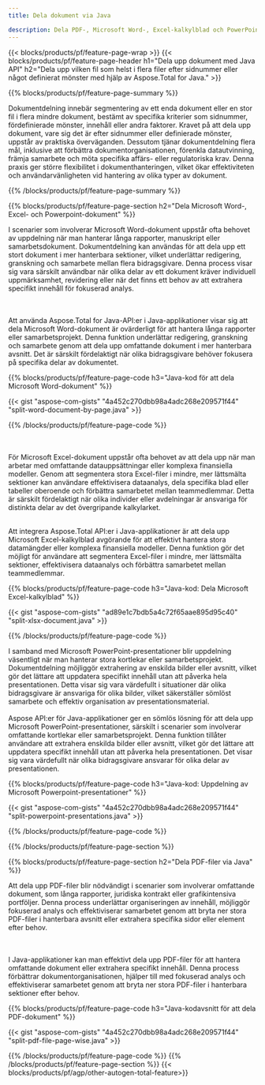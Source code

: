 ```yaml
---
title: Dela dokument via Java 

description: Dela PDF-, Microsoft Word-, Excel-kalkylblad och PowerPoint-presentationer via din Java-applikation. Dela dokument efter sidnummer eller något fördefinierat mönster.
---
```


{{< blocks/products/pf/feature-page-wrap >}}
{{< blocks/products/pf/feature-page-header h1="Dela upp dokument med Java API" h2="Dela upp vilken fil som helst i flera filer efter sidnummer eller något definierat mönster med hjälp av Aspose.Total for Java." >}}

{{% blocks/products/pf/feature-page-summary %}}

Dokumentdelning innebär segmentering av ett enda dokument eller en stor fil i flera mindre dokument, bestämt av specifika kriterier som sidnummer, fördefinierade mönster, innehåll eller andra faktorer. Kravet på att dela upp dokument, vare sig det är efter sidnummer eller definierade mönster, uppstår av praktiska överväganden. Dessutom tjänar dokumentdelning flera mål, inklusive att förbättra dokumentorganisationen, förenkla datautvinning, främja samarbete och möta specifika affärs- eller regulatoriska krav. Denna praxis ger större flexibilitet i dokumenthanteringen, vilket ökar effektiviteten och användarvänligheten vid hantering av olika typer av dokument.

{{% /blocks/products/pf/feature-page-summary  %}}

{{% blocks/products/pf/feature-page-section  h2="Dela Microsoft Word-, Excel- och Powerpoint-dokument" %}}

I scenarier som involverar Microsoft Word-dokument uppstår ofta behovet av uppdelning när man hanterar långa rapporter, manuskript eller samarbetsdokument. Dokumentdelning kan användas för att dela upp ett stort dokument i mer hanterbara sektioner, vilket underlättar redigering, granskning och samarbete mellan flera bidragsgivare. Denna process visar sig vara särskilt användbar när olika delar av ett dokument kräver individuell uppmärksamhet, revidering eller när det finns ett behov av att extrahera specifikt innehåll för fokuserad analys. 

<br /><br />
Att använda Aspose.Total for Java-API:er i Java-applikationer visar sig att dela Microsoft Word-dokument är ovärderligt för att hantera långa rapporter eller samarbetsprojekt. Denna funktion underlättar redigering, granskning och samarbete genom att dela upp omfattande dokument i mer hanterbara avsnitt. Det är särskilt fördelaktigt när olika bidragsgivare behöver fokusera på specifika delar av dokumentet.


{{% blocks/products/pf/feature-page-code h3="Java-kod för att dela Microsoft Word-dokument" %}}

{{< gist "aspose-com-gists" "4a452c270dbb98a4adc268e209571f44" "split-word-document-by-page.java" >}}

{{% /blocks/products/pf/feature-page-code  %}}

<br /><br />
För Microsoft Excel-dokument uppstår ofta behovet av att dela upp när man arbetar med omfattande datauppsättningar eller komplexa finansiella modeller. Genom att segmentera stora Excel-filer i mindre, mer lättsmälta sektioner kan användare effektivisera dataanalys, dela specifika blad eller tabeller oberoende och förbättra samarbetet mellan teammedlemmar. Detta är särskilt fördelaktigt när olika individer eller avdelningar är ansvariga för distinkta delar av det övergripande kalkylarket.
<br /><br />

Att integrera Aspose.Total API:er i Java-applikationer är att dela upp Microsoft Excel-kalkylblad avgörande för att effektivt hantera stora datamängder eller komplexa finansiella modeller. Denna funktion gör det möjligt för användare att segmentera Excel-filer i mindre, mer lättsmälta sektioner, effektivisera dataanalys och förbättra samarbetet mellan teammedlemmar.

{{% blocks/products/pf/feature-page-code h3="Java-kod: Dela Microsoft Excel-kalkylblad" %}}

{{< gist "aspose-com-gists" "ad89e1c7bdb5a4c72f65aae895d95c40" "split-xlsx-document.java" >}}

{{% /blocks/products/pf/feature-page-code  %}}

I samband med Microsoft PowerPoint-presentationer blir uppdelning väsentligt när man hanterar stora kortlekar eller samarbetsprojekt. Dokumentdelning möjliggör extrahering av enskilda bilder eller avsnitt, vilket gör det lättare att uppdatera specifikt innehåll utan att påverka hela presentationen. Detta visar sig vara värdefullt i situationer där olika bidragsgivare är ansvariga för olika bilder, vilket säkerställer sömlöst samarbete och effektiv organisation av presentationsmaterial. <br /><br />
Aspose API:er för Java-applikationer ger en sömlös lösning för att dela upp Microsoft PowerPoint-presentationer, särskilt i scenarier som involverar omfattande kortlekar eller samarbetsprojekt. Denna funktion tillåter användare att extrahera enskilda bilder eller avsnitt, vilket gör det lättare att uppdatera specifikt innehåll utan att påverka hela presentationen. Det visar sig vara värdefullt när olika bidragsgivare ansvarar för olika delar av presentationen.

{{% blocks/products/pf/feature-page-code h3="Java-kod: Uppdelning av Microsoft Powerpoint-presentationer" %}}

{{< gist "aspose-com-gists" "4a452c270dbb98a4adc268e209571f44" "split-powerpoint-presentations.java" >}}

{{% /blocks/products/pf/feature-page-code  %}}

{{% /blocks/products/pf/feature-page-section %}}

{{% blocks/products/pf/feature-page-section  h2="Dela PDF-filer via Java" %}}

Att dela upp PDF-filer blir nödvändigt i scenarier som involverar omfattande dokument, som långa rapporter, juridiska kontrakt eller grafikintensiva portföljer. Denna process underlättar organiseringen av innehåll, möjliggör fokuserad analys och effektiviserar samarbetet genom att bryta ner stora PDF-filer i hanterbara avsnitt eller extrahera specifika sidor eller element efter behov.

<br /><br />
I Java-applikationer kan man effektivt dela upp PDF-filer för att hantera omfattande dokument eller extrahera specifikt innehåll. Denna process förbättrar dokumentorganisationen, hjälper till med fokuserad analys och effektiviserar samarbetet genom att bryta ner stora PDF-filer i hanterbara sektioner efter behov.

{{% blocks/products/pf/feature-page-code h3="Java-kodavsnitt för att dela PDF-dokument" %}}

{{< gist "aspose-com-gists" "4a452c270dbb98a4adc268e209571f44" "split-pdf-file-page-wise.java" >}}

{{% /blocks/products/pf/feature-page-code  %}}
{{% /blocks/products/pf/feature-page-section %}}
{{< blocks/products/pf/agp/other-autogen-total-feature>}}